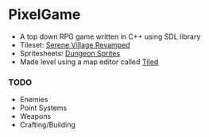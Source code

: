 # PixelGame
- A top down RPG game written in C++ using SDL library
- Tileset: [Serene Village Revamped](https://limezu.itch.io/serenevillagerevamped)
- Spritesheets: [Dungeon Sprites](https://analogstudios.itch.io/dungeonsprites)
- Made level using a map editor called [Tiled](https://www.mapeditor.org/)

### TODO
- Enemies
- Point Systems
- Weapons
- Crafting/Building
